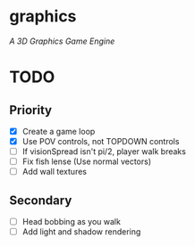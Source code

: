 # graphics

_A 3D Graphics Game Engine_

# TODO

## Priority
- [x] Create a game loop
- [x] Use POV controls, not TOPDOWN controls
- [ ] If visionSpread isn't pi/2, player walk breaks
- [ ] Fix fish lense (Use normal vectors)
- [ ] Add wall textures

## Secondary
- [ ] Head bobbing as you walk
- [ ] Add light and shadow rendering
